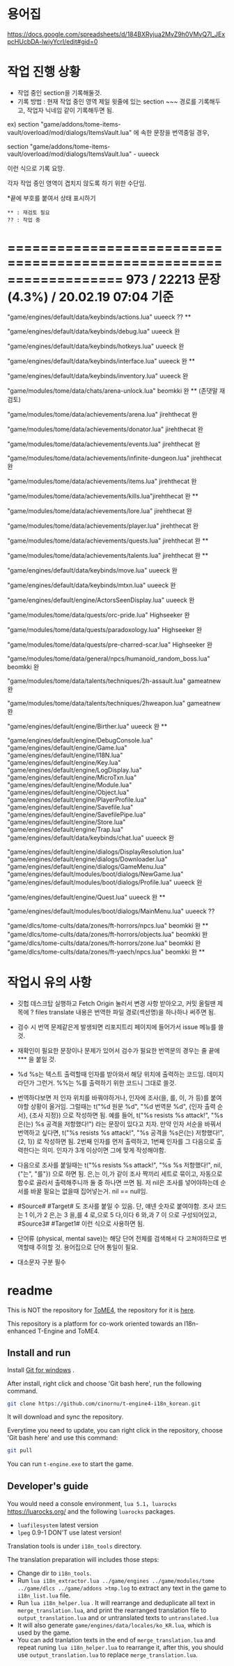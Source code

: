 # 용어집

https://docs.google.com/spreadsheets/d/184BXRyjua2MvZ9h0VMyQ7l_JExpcHUcbDA-lwiyYcrI/edit#gid=0

# 작업 진행 상황

* 작업 중인 section을 기록해둘것.
* 기록 방법 : 현재 작업 중인 영역 제일 윗줄에 있는 section ~~~ 경로를 기록해두고, 작업자 닉네임 같이 기록해두면 됨.

ex) section "game/addons/tome-items-vault/overload/mod/dialogs/ItemsVault.lua" 에 속한 문장을 번역중일 경우,

section "game/addons/tome-items-vault/overload/mod/dialogs/ItemsVault.lua" - uueeck

이런 식으로 기록 요망.

각자 작업 중인 영역이 겹치지 않도록 하기 위한 수단임.

*끝에 부호를 붙여서 상태 표시하기
```완 : 완료됨
** : 재검토 필요
?? : 작업 중
```
==================================================================
973 / 22213 문장 (4.3%) / 20.02.19 07:04 기준
==================================================================

"game/engines/default/data/keybinds/actions.lua" uueeck ?? **

"game/engines/default/data/keybinds/debug.lua" uueeck 완

"game/engines/default/data/keybinds/hotkeys.lua" uueeck 완

"game/engines/default/data/keybinds/interface.lua" uueeck 완 **

"game/engines/default/data/keybinds/inventory.lua" uueeck 완

"game/modules/tome/data/chats/arena-unlock.lua" beomkki 완 ** (존댓말 재검토)

"game/modules/tome/data/achievements/arena.lua" jirehthecat 완

"game/modules/tome/data/achievements/donator.lua" jirehthecat 완

"game/modules/tome/data/achievements/events.lua" jirehthecat 완

"game/modules/tome/data/achievements/infinite-dungeon.lua" jirehthecat 완

"game/modules/tome/data/achievements/items.lua" jirehthecat 완

"game/modules/tome/data/achievements/kills.lua"jirehthecat 완 **

"game/modules/tome/data/achievements/lore.lua" jirehthecat 완

"game/modules/tome/data/achievements/player.lua" jirehthecat 완 

"game/modules/tome/data/achievements/quests.lua" jirehthecat 완 **

"game/modules/tome/data/achievements/talents.lua" jirehthecat 완 **

"game/engines/default/data/keybinds/move.lua" uueeck 완

"game/engines/default/data/keybinds/mtxn.lua" uueeck 완

"game/engines/default/engine/ActorsSeenDisplay.lua" uueeck 완

"game/modules/tome/data/quests/orc-pride.lua" Highseeker 완

"game/modules/tome/data/quests/paradoxology.lua" Highseeker 완

"game/modules/tome/data/quests/pre-charred-scar.lua" Highseeker 완

"game/modules/tome/data/general/npcs/humanoid_random_boss.lua" beomkki 완

"game/modules/tome/data/talents/techniques/2h-assault.lua" gameatnew 완

"game/modules/tome/data/talents/techniques/2hweapon.lua" gameatnew 완

"game/engines/default/engine/Birther.lua" uueeck 완 **

"game/engines/default/engine/DebugConsole.lua"
"game/engines/default/engine/Game.lua"
"game/engines/default/engine/I18N.lua"
"game/engines/default/engine/Key.lua"
"game/engines/default/engine/LogDisplay.lua"
"game/engines/default/engine/MicroTxn.lua"
"game/engines/default/engine/Module.lua"
"game/engines/default/engine/Object.lua"
"game/engines/default/engine/PlayerProfile.lua"
"game/engines/default/engine/Savefile.lua"
"game/engines/default/engine/SavefilePipe.lua"
"game/engines/default/engine/Store.lua"
"game/engines/default/engine/Trap.lua"
"game/engines/default/data/keybinds/chat.lua" uueeck 완

"game/engines/default/engine/dialogs/DisplayResolution.lua"
"game/engines/default/engine/dialogs/Downloader.lua"
"game/engines/default/engine/dialogs/GameMenu.lua"
"game/engines/default/modules/boot/dialogs/NewGame.lua"
"game/engines/default/modules/boot/dialogs/Profile.lua" uueeck 완

"game/engines/default/engine/Quest.lua" uueeck 완 **

"game/engines/default/modules/boot/dialogs/MainMenu.lua" uueeck ??

"game/dlcs/tome-cults/data/zones/ft-horrors/npcs.lua" beomkki 완 **
"game/dlcs/tome-cults/data/zones/ft-horrors/objects.lua" beomkki 완
"game/dlcs/tome-cults/data/zones/ft-horrors/zone.lua" beomkki 완
"game/dlcs/tome-cults/data/zones/ft-yaech/npcs.lua" beomkki 완 **

# 작업시 유의 사항

- 깃헙 데스크탑 실행하고 Fetch Origin 눌러서 변경 사항 받아오고, 커밋 올릴땐 제목에
? files translate
내용은 번역한 파일 경로(섹션명)을 하나하나 써주면 됨.

- 검수 시 번역 문제같은게 발생되면 리포지트리 페이지에 들어가서 issue 메뉴를 쓸것.

- 재확인이 필요한 문장이나 문제가 있어서 검수가 필요한 번역문의 경우는 줄 끝에 *** 을 붙일 것.

- %d %s는 텍스트 출력할때 인자를 받아와서 해당 위치에 출력하는 코드임. 데미지라던가 그런거. %%는 %를 출력하기 위한 코드니 그대로 쓸것.

- 번역하다보면 저 인자 위치를 바꿔야하거나, 인자에 조사(을, 를, 이, 가 등)를 붙여야할 상황이 올거임.
그럴때는
t("%d 원문 %d", "%d 번역문 %d", {인자 출력 순서}, {조사 지정})
으로 작성하면 됨.
예를 들어,
t("%s resists %s attack!", "%s은(는) %s 공격을 저항했다!")
라는 문장이 있다고 치자. 만약 인자 서순을 바꿔서 번역하고 싶다면,
t("%s resists %s attack!", "%s 공격을 %s은(는) 저항했다!", {2, 1})
로 작성하면 됨.
2번째 인자를 먼저 출력하고, 1번째 인자를 그 다음으로 출력한다는 의미. 인자가 3개 이상이면 그에 맞게 작성해야함.

- 다음으로 조사를 붙일때는
t("%s resists %s attack!", "%s %s 저항했다!", nil, {"는", "를"})
으로 하면 됨. 은,는 이,가 같이 조사 짝끼리 세트로 묶이고, 자동으로 함수로 골라서 출력해주니까 둘 중 하나면 쓰면 됨.
저 nil은 조사를 넣어야하는데 순서를 바꿀 필요는 없을때 집어넣는거.
nil == null임.

- #Source# #Target# 도 조사를 붙일 수 있음.
단, 얘넨 숫자로 붙여야함.
조사 코드는
1 이,가
2 은,는
3 을,를
4 로,으로
5 다,이다
6 와,과
7 이
으로 구성되어있고, #Source3# #Target1# 이런 식으로 사용하면 됨.

- 단어류 (physical, mental save)는 해당 단어 전체를 검색해서 다 고쳐야하므로 번역할때 주의할 것.
용어집으로 단어 통일이 필요.

- 대소문자 구분 필수

# readme

This is NOT the repository for [ToME4](http://te4.org/), the repository for it is [here](https://git.net-core.org/tome/t-engine4).

This repository is a platform for co-work oriented towards an I18n-enhanced T-Engine and ToME4.

## Install and run

Install [Git for windows](https://git-scm.com/downloads) .

After install, right click and choose 'Git bash here', run the following command.

```bash
git clone https://github.com/cinornu/t-engine4-i18n_korean.git
```

It will download and sync the repository.

Everytime you need to update, you can right click in the repository, choose 'Git bash here' and use this command:

```bash
git pull
```

You can run `t-engine.exe` to start the game.

## Developer's guide

You would need a console environment, `lua 5.1`，`luarocks` <https://luarocks.org/> and the following `luarocks` packages.

* `luafilesystem` latest version
* `lpeg` 0.9-1 DON'T use latest version!

Translation tools is under `i18n_tools` directory.

The translation preparation will includes those steps:

* Change dir to `i18n_tools`.
* Run `lua i18n_extractor.lua ../game/engines ../game/modules/tome ../game/dlcs ../game/addons >tmp.log` to extract any text in the game to `i18n_list.lua` file.
* Run `lua i18n_helper.lua` . It will rearrange and deduplicate all text in  `merge_translation.lua`, and print the rearranged translation file to `output_translation.lua` and or untranslated texts to  `untranslated.lua`
* It will also generate `game/engines/data/locales/ko_KR.lua`, which is used by the game.
* You can add tranlation texts in the end of `merge_translation.lua` and repeat runing `lua i18n_helper.lua` to rearrange it, after this, you should use `output_translation.lua` to replace `merge_translation.lua`.
